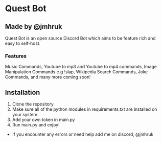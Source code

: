 # Quest Bot
## Made by @jmhruk
Quest Bot is an open source Discord Bot which aims to be feature rich and easy to self-host.

### Features
Music Commands,
Youtube to mp3 and Youtube to mp4 commands,
Image Manipulation Commands e.g !slap,
Wikipedia Search Commands,
Joke Commands,
and many more coming soon!

## Installation
1. Clone the repository
2. Make sure all of the python modules in requirements.txt are installed on your system.
3. Add your own token in main.py
4. Run main.py and enjoy!

- If you encounter any errors or need help add me on discord, @jmhruk